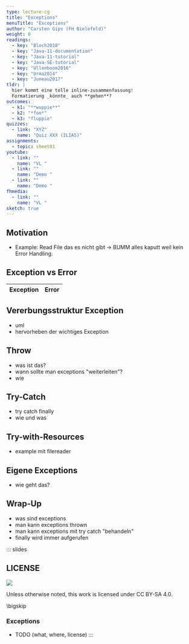 ```yaml
---
type: lecture-cg
title: "Exceptions"
menuTitle: "Exceptions"
author: "Carsten Gips (FH Bielefeld)"
weight: 8
readings:
  - key: "Bloch2018"
  - key: "Java-11-documentation"
  - key: "Java-11-tutorial"
  - key: "Java-SE-tutorial"
  - key: "Ullenboom2016"
  - key: "Urma2014"
  - key: "Juneau2017"
tldr: |
  hier kommt eine tolle inline-zusammenfassung!
  Formatierung _könnte_ auch **gehen**?
outcomes:
  - k1: "**wuppie**"
  - k2: "*foo*"
  - k3: "fluppie"
quizzes:
  - link: "XYZ"
    name: "Quiz XXX (ILIAS)"
assignments:
  - topic: sheet01
youtube:
  - link: ""
    name: "VL "
  - link: ""
    name: "Demo "
  - link: ""
    name: "Demo "
fhmedia:
  - link: ""
    name: "VL "
sketch: true
---
```



## Motivation

- Example: Read File das es nicht gibt -> BUMM alles kaputt weil kein Error Handling.


## Exception vs Error

| Exception | Error | 
|-----------|-------|


## Vererbungsstruktur Exception
- uml
- hervorheben der wichtiges Exception

## Throw 
- was ist das?
- wann sollte man exceptions "weiterleiten"?
- wie 

## Try-Catch
- try catch finally
- wie und was

## Try-with-Resources
- example mit filereader

## Eigene Exceptions
- wie geht das?

## Wrap-Up

- was sind exceptions
- man kann exceptions thrown
- man kann exceptions mit try catch "behandeln"
- finally wird immer aufgerufen

<!-- DO NOT REMOVE - THIS IS A LAST SLIDE TO INDICATE THE LICENSE AND POSSIBLE EXCEPTIONS (IMAGES, ...). -->
::: slides
## LICENSE
![](https://licensebuttons.net/l/by-sa/4.0/88x31.png)

Unless otherwise noted, this work is licensed under CC BY-SA 4.0.

\bigskip

### Exceptions
*   TODO (what, where, license)
:::
